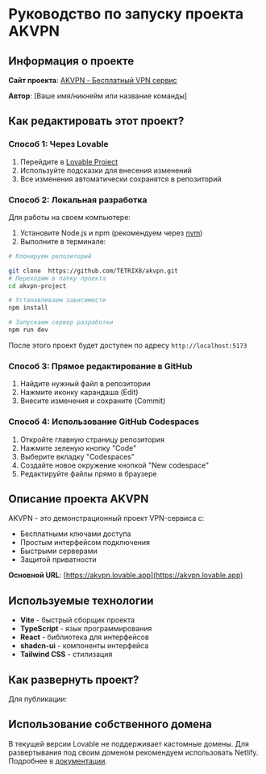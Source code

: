 # Руководство по запуску проекта AKVPN

## Информация о проекте

**Сайт проекта**: [AKVPN - Бесплатный VPN сервис](https://akvpn.lovable.app)

**Автор**: [Ваше имя/никнейм или название команды]

## Как редактировать этот проект?

### Способ 1: Через Lovable
1. Перейдите в [Lovable Project](https://lovable.dev/projects/aeb3df22-dfab-4328-9ac3-97e9ee0e31ae)
2. Используйте подсказки для внесения изменений
3. Все изменения автоматически сохранятся в репозиторий

### Способ 2: Локальная разработка
Для работы на своем компьютере:

1. Установите Node.js и npm (рекомендуем через [nvm](https://github.com/nvm-sh/nvm#installing-and-updating))
2. Выполните в терминале:

```sh
# Клонируем репозиторий

git clone  https://github.com/TETRIX8/akvpn.git
# Переходим в папку проекта
cd akvpn-project

# Устанавливаем зависимости
npm install

# Запускаем сервер разработки
npm run dev
```

После этого проект будет доступен по адресу `http://localhost:5173`

### Способ 3: Прямое редактирование в GitHub
1. Найдите нужный файл в репозитории
2. Нажмите иконку карандаша (Edit)
3. Внесите изменения и сохраните (Commit)

### Способ 4: Использование GitHub Codespaces
1. Откройте главную страницу репозитория
2. Нажмите зеленую кнопку "Code"
3. Выберите вкладку "Codespaces"
4. Создайте новое окружение кнопкой "New codespace"
5. Редактируйте файлы прямо в браузере

## Описание проекта AKVPN

AKVPN - это демонстрационный проект VPN-сервиса с:
- Бесплатными ключами доступа
- Простым интерфейсом подключения
- Быстрыми серверами
- Защитой приватности

**Основной URL**: [https://akvpn.lovable.app](https://akvpn.lovable.app)

## Используемые технологии
- **Vite** - быстрый сборщик проекта
- **TypeScript** - язык программирования
- **React** - библиотека для интерфейсов
- **shadcn-ui** - компоненты интерфейса
- **Tailwind CSS** - стилизация

## Как развернуть проект?

Для публикации:


## Использование собственного домена

В текущей версии Lovable не поддерживает кастомные домены. Для развертывания под своим доменом рекомендуем использовать Netlify. Подробнее в [документации](https://docs.lovable.dev/tips-tricks/custom-domain/).
